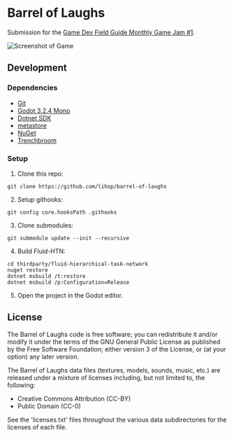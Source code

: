 # Barrel of Laughs
Submission for the [Game Dev Field Guide Monthly Game Jam #1](https://itch.io/jam/gdfg-monthly-game-jam-1).

![Screenshot of Game](https://user-images.githubusercontent.com/3696783/106357223-5bd57900-6337-11eb-814e-9cf0c83705c7.png)

## Development
### Dependencies
- [Git](https://git-scm.com/)
- [Godot 3.2.4 Mono](https://godotengine.org/)
- [Dotnet SDK](https://dotnet.microsoft.com/)
- [metastore](https://github.com/przemoc/metastore)
- [NuGet](https://www.nuget.org/)
- [Trenchbroom](https://kristianduske.com/trenchbroom/)

### Setup
1. Clone this repo:
```
git clone https://github.com/lihop/barrel-of-laughs
```

2. Setup githooks: 
```
git config core.hooksPath .githooks
```

3. Clone submodules:
```
git submodule update --init --recursive
```

4. Build Fluid-HTN:
```
cd thirdparty/fluid-hierarchical-task-network
nuget restore
dotnet msbuild /t:restore
dotnet msbuild /p:Configuration=Release
```

5. Open the project in the Godot editor.

## License
The Barrel of Laughs code is free software; you can redistribute it and/or modify it under the terms of the GNU General Public License as published by the Free Software Foundation; either version 3 of the License, or (at your option) any later version.

The Barrel of Laughs data files (textures, models, sounds, music, etc.) are released under a mixture of licenses including, but not limited to, the following:
- Creative Commons Attribution (CC-BY)
- Public Domain (CC-0)

See the 'licenses.txt' files throughout the various data subdirectories for the licenses of each file.
